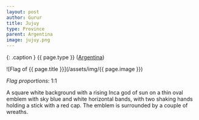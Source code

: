 ```yaml
---
layout: post
author: Gurur
title: Jujuy
type: Province
parent: Argentina
image: jujuy.png
---
```

{: .caption }
{{ page.type }} ([Argentina](/2019/03/11/argentina.html))

![Flag of {{ page.title }}](/assets/img/{{ page.image }})

*Flag proportions*: 1:1

A square white background with a rising Inca god of sun on a thin oval emblem with sky blue and white horizontal bands, with two shaking hands holding a stick with a red cap. The emblem is surrounded by a couple of wreaths.